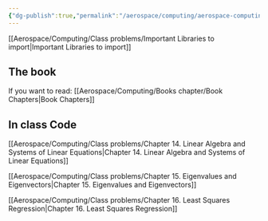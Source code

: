 ```yaml
---
{"dg-publish":true,"permalink":"/aerospace/computing/aerospace-computing/","noteIcon":"","created":"2025-10-04T18:05:50.607-04:00"}
---
```


[[Aerospace/Computing/Class problems/Important Libraries to import\|Important Libraries to import]]
## The book
If you want to read: [[Aerospace/Computing/Books chapter/Book Chapters\|Book Chapters]]

## In class Code
[[Aerospace/Computing/Class problems/Chapter 14. Linear Algebra and Systems of Linear Equations\|Chapter 14. Linear Algebra and Systems of Linear Equations]]

[[Aerospace/Computing/Class problems/Chapter 15. Eigenvalues and Eigenvectors\|Chapter 15. Eigenvalues and Eigenvectors]]

[[Aerospace/Computing/Class problems/Chapter 16. Least Squares Regression\|Chapter 16. Least Squares Regression]]


